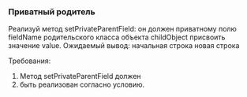 
### Приватный родитель

Реализуй метод setPrivateParentField: 
он должен приватному полю fieldName 
родительского класса объекта childObject 
присвоить значение value.
Ожидаемый вывод:
начальная строка
новая строка


Требования:
1.	Метод setPrivateParentField должен
2. быть реализован согласно условию.


